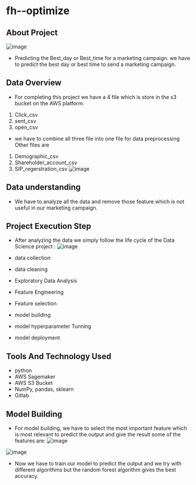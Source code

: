 # fh--optimize

## About Project
![image](uploads/80e172c82465eb2943d69bb13fb05c83/image.png)

-  Predicting the  Best_day or Best_time for a marketing campaign. we have to predict the best day or best time to send a marketing campaign.

## Data Overview
- For completing this project we have a 4 file which is store in the s3 bucket on the AWS platform. 
1. Click_csv
2. sent_csv
3. open_csv

- we have to combine all three file into one file for data preprocessing
Other files are 
1. Demographic_csv
2. Shareholder_account_csv
3. SIP_regerstration_csv
![image](uploads/90608eabcab3a45cc17d18ce0f2fb833/image.png)
## Data understanding

- We have to analyze all the data and remove those feature which is not useful in our marketing campaign.

## Project Execution Step

- After analyzing the data we simply follow the life cycle of the Data Science project :
![image](uploads/803c02ec4f2366822bd9fa57dfc9a471/image.png)

- data collection
- data cleaning
- Exploratory Data Analysis
- Feature Engineering
- Feature selection
- model building
- model hyperparameter Tunning
- model deployment

## Tools And Technology Used
- python
- AWS Sagemaker
- AWS S3 Bucket
- NumPy, pandas, sklearn
- Gitlab

## Model Building 

- For model building, we have to select the most important feature which is most relevant to predict the output and give the result some of the features are:
![image](uploads/b12349a9c452022ba3d7b37010a41060/image.png)

![image](uploads/840def75fae47e2700a1378ee4c69662/image.png)

- Now we have to train our model to predict the output and we try with different algorithms but the random forest algorithm gives the best accuracy.
